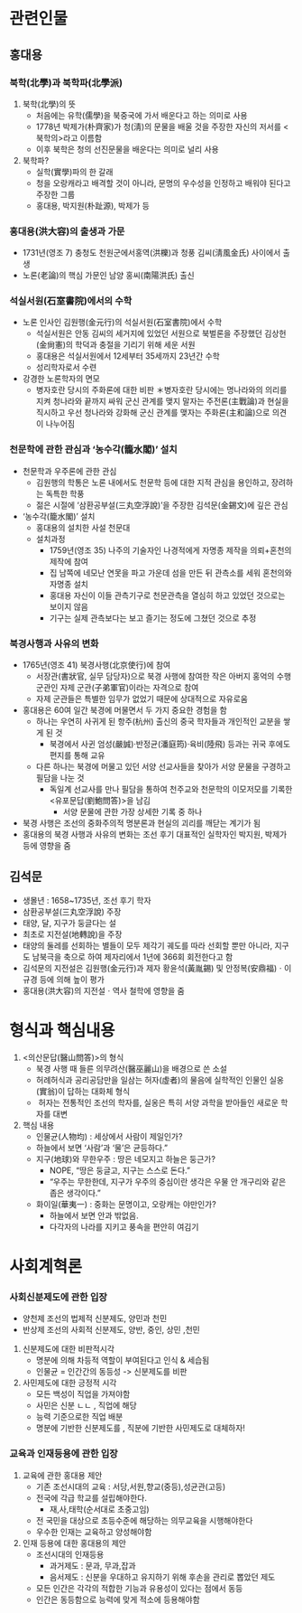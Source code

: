 # 관련인물
## 홍대용
### 북학(北學)과 북학파(北學派)
1. 북학(北學)의 뜻
	- 처음에는 유학(儒學)을 북중국에 가서 배운다고 하는 의미로 사용
	- 1778년 박제가(朴齊家)가 청(淸)의 문물을 배울 것을 주장한 자신의 저서를 <북학의>라고 이름함
	- 이후 북학은 청의 선진문물을 배운다는 의미로 널리 사용
2. 북학파?
	- 실학(實學)파의 한 갈래
	- 청을 오랑캐라고 배격할 것이 아니라, 문명의 우수성을 인정하고 배워야 된다고 주장한 그룹
	- 홍대용, 박지원(朴趾源), 박제가 등 

### 홍대용(洪大容)의 출생과 가문
-  1731년(영조 7) 충청도 천원군에서홍역(洪櫟)과 청풍 김씨(淸風金氏) 사이에서 출생
-  노론(老論)의 핵심 가문인 남양 홍씨(南陽洪氏) 출신

### 석실서원(石室書院)에서의 수학 
- 노론 인사인 김원행(金元行)의 석실서원(石室書院)에서 수학
	- 석실서원은 안동 김씨의 세거지에 있었던 서원으로 북벌론을 주장했던 김상헌(金尙憲)의 학덕과 충절을 기리기 위해 세운 서원
	-  홍대용은 석실서원에서 12세부터 35세까지 23년간 수학
	- 성리학자로서 수련 
- 강경한 노론학자의 면모
	- 병자호란 당시의 주화론에 대한 비판
	＊병자호란 당시에는 명나라와의 의리를 지켜 청나라와 끝까지 싸워 군신 관계를 맺지 말자는 주전론(主戰論)과 현실을 직시하고 우선 청나라와 강화해 군신 관계를 맺자는 주화론(主和論)으로 의견이 나누어짐

### 천문학에 관한 관심과 ‘농수각(籠水閣)’ 설치
- 천문학과 우주론에 관한 관심
	- 김원행의 학통은 노론 내에서도 천문학 등에 대한 지적 관심을 용인하고, 장려하는 독특한 학풍
	- 젊은 시절에 ‘삼환공부설(三丸空浮說)’을 주장한 김석문(金錫文)에 깊은 관심 
- ‘농수각(籠水閣)’ 설치
	- 홍대용의 설치한 사설 천문대
	- 설치과정
		- 1759년(영조 35) 나주의 기술자인 나경적에게 자명종 제작을 의뢰+혼천의 제작에 참여
		- 집 남쪽에 네모난 연못을 파고 가운데 섬을 만든 뒤 관측소를 세워 혼천의와 자명종 설치
		-  홍대용 자신이 이들 관측기구로 천문관측을 열심히 하고 있었던 것으로는 보이지 않음
		-  기구는 실제 관측보다는 보고 즐기는 정도에 그쳤던 것으로 추정

### 북경사행과 사유의 변화
-  1765년(영조 41) 북경사행(北京使行)에 참여
	- 서장관(書狀官, 실무 담당자)으로 북경 사행에 참여한 작은 아버지 홍억의 수행 군관인 자제 군관(子弟軍官)이라는 자격으로 참여
	-  자제 군관들은 특별한 임무가 없었기 때문에 상대적으로 자유로움
- 홍대용은 60여 일간 북경에 머물면서 두 가지 중요한 경험을 함
	- 하나는 우연히 사귀게 된 항주(杭州) 출신의 중국 학자들과 개인적인 교분을 쌓게 된 것
		- 북경에서 사귄 엄성(嚴誠)·반정균(潘庭筠)·육비(陸飛) 등과는 귀국 후에도 편지를 통해 교유
	-  다른 하나는 북경에 머물고 있던 서양 선교사들을 찾아가 서양 문물을 구경하고 필담을 나눈 것 
		- 독일계 선교사를 만나 필담을 통하여 천주교와 천문학의 이모저모를 기록한 <유포문답(劉鮑問答)>을 남김 
			-  서양 문물에 관한 가장 상세한 기록 중 하나
-  북경 사행은 조선의 중화주의적 명분론과 현실의 괴리를 깨닫는 계기가 됨
-  홍대용의 북경 사행과 사유의 변화는 조선 후기 대표적인 실학자인 박지원, 박제가 등에 영향을 줌

## 김석문
	
- 생몰년 : 1658~1735년, 조선 후기 학자
- 삼환공부설(三丸空浮說) 주장
- 태양, 달, 지구가 둥글다는 설
-  최초로 지전설(地轉說)을 주장 
-  태양의 둘레를 선회하는 별들이 모두 제각기 궤도를 따라 선회할 뿐만 아니라, 지구도 남북극을 축으로 하여 제자리에서 1년에 366회 회전한다고 함
-  김석문의 지전설은 김원행(金元行)과 제자 황윤석(黃胤錫) 및 안정복(安鼎福)ㆍ이규경 등에 의해 높이 평가
- 홍대용(洪大容)의 지전설ㆍ역사 철학에 영향을 줌

# 형식과 핵심내용
1. <의산문답(醫山問答)>의 형식
	- 북경 사행 때 들른 의무려산(醫巫麗山)을 배경으로 쓴 소설
	- 허례허식과 공리공담만을 일삼는 허자(虛者)의 물음에 실학적인 인물인 실옹(實翁)이 답하는 대화체 형식
	-  허자는 전통적인 조선의 학자를, 실옹은 특히 서양 과학을 받아들인 새로운 학자를 대변
2.  핵심 내용
	-  인물균(人物均) : 세상에서 사람이 제일인가?
	- 하늘에서 보면 ‘사람’과 ‘물’은 균등하다.”
	- 지구(地球)와 무한우주 : 땅은 네모지고 하늘은 둥근가?
		- NOPE, “땅은 둥글고, 지구는 스스로 돈다.”
		- “우주는 무한한데, 지구가 우주의 중심이란 생각은 우물 안 개구리와 같은 좁은 생각이다.”
	- 화이일(華夷一) : 중화는 문명이고, 오랑캐는 야만인가?
		- 하늘에서 보면 안과 밖없음.
		- 다각자의 나라를 지키고 풍속을 편안히 여김기

# 사회계혁론
### 사회신분제도에 관한 입장
- 양천제 조선의 법제적 신분제도, 양민과 천민
- 반상제 조선의 사회적 신분제도, 양반, 중인, 상민 ,천민
1. 신분제도에 대한 비판적시각
	- 명분에 의해 차등적 역할이 부여된다고 인식 & 세습됨
	- 인물균 = 인간간의 동등성 -> 신분제도를 비판
2. 사민제도에 대한 긍정적 시각
	- 모든 백성이 직업을 가져야함
	- 사민은 신분 ㄴㄴ , 직업에 해당
	- 능력 기준으로한 직업 배분
	- 명분에 기반한 신분제도를 , 직분에 기반한 사민제도로 대체하자!

### 교육과 인재등용에 관한 입장
1. 교육에 관한 홍대용 제안
	- 기존 조선시대의 교육 : 서당,서원,향교(중등),성균관(고등)
	- 전국에 각급 학교를 설립해야한다.
		- 재,사,태학(순서대로 초중고임)
	- 전 국민을 대상으로 초등수준에 해당하는 의무교육을 시행해야한다
	- 우수한 인재는 교육하고 양성해야함
2. 인재 등용에 대한 홍대용의 제안
	- 조선시대의 인재등용
		- 과거제도 : 문과, 무과,잡과
		- 음서제도 : 신분을 우대하고 유지하기 위해 후손을 관리로 뽑았던 제도
	- 모든 인간은 각각의 적합한 기능과 유용성이 있다는 점에서 동등
	- 인간은 동등함으로 능력에 맞게 적소에 등용해야함

##